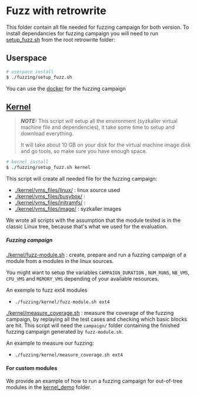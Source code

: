 # Fuzz with retrowrite


This folder contain all file needed for fuzzing campaign for both version.
To install dependancies for fuzzing campaign you will need to run [setup_fuzz.sh](setup_fuzz.sh) from the root retrowrite folder:

## Userspace
 ```bash
# userpace install
$ ./fuzzing/setup_fuzz.sh
```
You can use the [docker](docker/) for the fuzzing campaign

## [Kernel](kernel/)
> **_NOTE:_** This script will setup all the environment (syzkaller virtual machine file and dependencies), it take some time to setup and download everything.
>
> It will take about 10 GB on your disk for the virtual machine image disk and go tools, so make sure you have enough space.
 
```bash
# kernel install
$ ./fuzzing/setup_fuzz.sh kernel
```

This script will create all needed file for the fuzzing campaign:
* [./kernel/vms_files/linux/](./kernel/vms_files/linux/) : linux source used  
* [./kernel/vms_files/busybox/](./kernel/vms_files/busybox/) :
* [./kernel/vms_files/initramfs/](./kernel/vms_files/initramfs/) :
* [./kernel/vms_files/image/](./kernel/vms_files/image/) : syzkaller images

We wrote all scripts with the assumption that the module tested is in the classic Linux tree, because that's what we used for the evaluation.


##### Fuzzing campaign

[./kernel/fuzz-module.sh](./kernel/fuzz-module.sh) : create, prepare and run a fuzzing campaign of a module from a modules in the linux sources.

You might want to setup the variables `CAMPAIGN_DURATION` , `NUM_RUNS`, `NB_VMS`, `CPU_VMS` and `MEMORY_VMS` depending of your available resources.

An exemple to fuzz ext4 modules
* `./fuzzing/kernel/fuzz-module.sh ext4`

[./kernel/measure_coverage.sh](./kernel/measure_coverage.sh) : measure the coverage of the fuzzing campaign, by replaying all the test cases and checking which basic blocks are hit. This script will need the `campaign/` folder containing the finished fuzzing campaign generated by `fuzz-module.sh`.

An example to measure our fuzzing:
* `./fuzzing/kernel/measure_coverage.sh ext4`

#### For custom modules

We provide an example of how to run a fuzzing campaign for out-of-tree modules in the [kernel_demo](/demos/kernel_demo/) folder.
